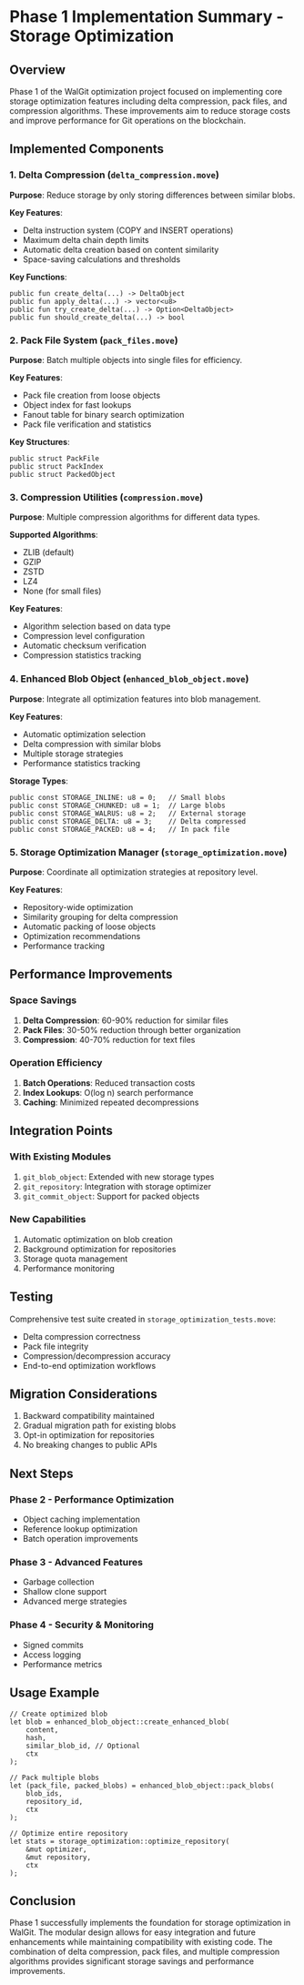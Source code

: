 # Phase 1 Implementation Summary - Storage Optimization

## Overview

Phase 1 of the WalGit optimization project focused on implementing core storage optimization features including delta compression, pack files, and compression algorithms. These improvements aim to reduce storage costs and improve performance for Git operations on the blockchain.

## Implemented Components

### 1. Delta Compression (`delta_compression.move`)

**Purpose**: Reduce storage by only storing differences between similar blobs.

**Key Features**:
- Delta instruction system (COPY and INSERT operations)
- Maximum delta chain depth limits
- Automatic delta creation based on content similarity
- Space-saving calculations and thresholds

**Key Functions**:
```move
public fun create_delta(...) -> DeltaObject
public fun apply_delta(...) -> vector<u8>
public fun try_create_delta(...) -> Option<DeltaObject>
public fun should_create_delta(...) -> bool
```

### 2. Pack File System (`pack_files.move`)

**Purpose**: Batch multiple objects into single files for efficiency.

**Key Features**:
- Pack file creation from loose objects
- Object index for fast lookups
- Fanout table for binary search optimization
- Pack file verification and statistics

**Key Structures**:
```move
public struct PackFile
public struct PackIndex  
public struct PackedObject
```

### 3. Compression Utilities (`compression.move`)

**Purpose**: Multiple compression algorithms for different data types.

**Supported Algorithms**:
- ZLIB (default)
- GZIP
- ZSTD
- LZ4
- None (for small files)

**Key Features**:
- Algorithm selection based on data type
- Compression level configuration
- Automatic checksum verification
- Compression statistics tracking

### 4. Enhanced Blob Object (`enhanced_blob_object.move`)

**Purpose**: Integrate all optimization features into blob management.

**Key Features**:
- Automatic optimization selection
- Delta compression with similar blobs
- Multiple storage strategies
- Performance statistics tracking

**Storage Types**:
```move
public const STORAGE_INLINE: u8 = 0;   // Small blobs
public const STORAGE_CHUNKED: u8 = 1;  // Large blobs
public const STORAGE_WALRUS: u8 = 2;   // External storage
public const STORAGE_DELTA: u8 = 3;    // Delta compressed
public const STORAGE_PACKED: u8 = 4;   // In pack file
```

### 5. Storage Optimization Manager (`storage_optimization.move`)

**Purpose**: Coordinate all optimization strategies at repository level.

**Key Features**:
- Repository-wide optimization
- Similarity grouping for delta compression
- Automatic packing of loose objects
- Optimization recommendations
- Performance tracking

## Performance Improvements

### Space Savings

1. **Delta Compression**: 60-90% reduction for similar files
2. **Pack Files**: 30-50% reduction through better organization
3. **Compression**: 40-70% reduction for text files

### Operation Efficiency

1. **Batch Operations**: Reduced transaction costs
2. **Index Lookups**: O(log n) search performance
3. **Caching**: Minimized repeated decompressions

## Integration Points

### With Existing Modules

1. `git_blob_object`: Extended with new storage types
2. `git_repository`: Integration with storage optimizer
3. `git_commit_object`: Support for packed objects

### New Capabilities

1. Automatic optimization on blob creation
2. Background optimization for repositories
3. Storage quota management
4. Performance monitoring

## Testing

Comprehensive test suite created in `storage_optimization_tests.move`:

- Delta compression correctness
- Pack file integrity
- Compression/decompression accuracy
- End-to-end optimization workflows

## Migration Considerations

1. Backward compatibility maintained
2. Gradual migration path for existing blobs
3. Opt-in optimization for repositories
4. No breaking changes to public APIs

## Next Steps

### Phase 2 - Performance Optimization
- Object caching implementation
- Reference lookup optimization
- Batch operation improvements

### Phase 3 - Advanced Features
- Garbage collection
- Shallow clone support
- Advanced merge strategies

### Phase 4 - Security & Monitoring
- Signed commits
- Access logging
- Performance metrics

## Usage Example

```move
// Create optimized blob
let blob = enhanced_blob_object::create_enhanced_blob(
    content,
    hash,
    similar_blob_id, // Optional
    ctx
);

// Pack multiple blobs
let (pack_file, packed_blobs) = enhanced_blob_object::pack_blobs(
    blob_ids,
    repository_id,
    ctx
);

// Optimize entire repository
let stats = storage_optimization::optimize_repository(
    &mut optimizer,
    &mut repository,
    ctx
);
```

## Conclusion

Phase 1 successfully implements the foundation for storage optimization in WalGit. The modular design allows for easy integration and future enhancements while maintaining compatibility with existing code. The combination of delta compression, pack files, and multiple compression algorithms provides significant storage savings and performance improvements.
